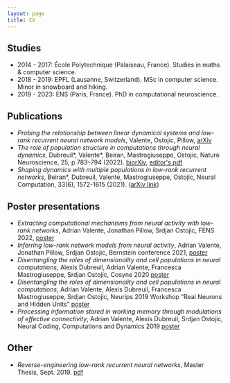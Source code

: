```yaml
---
layout: page
title: CV
---
```


## Studies
- 2014 - 2017: École Polytechnique (Palaiseau, France). Studies in maths & computer science.
- 2018 - 2019: EPFL (Lausanne, Switzerland). MSc in computer science. Minor in snowboard and hiking.
- 2019 - 2023: ENS (Paris, France). PhD in computational neuroscience.

## Publications
- *Probing the relationship between linear dynamical systems and low-rank recurrent neural network models*, Valente, Ostojic, Pillow, [arXiv](https://arxiv.org/abs/2110.09804)
- *The role of population structure in computations through neural dynamics*, Dubreuil\*, Valente\*, Beiran, Mastrogiuseppe, Ostojic, Nature Neuroscience, 25, p.783–794 (2022).  [biorXiv](https://www.biorxiv.org/content/10.1101/2020.07.03.185942v1), [editor's pdf](https://rdcu.be/cO4ru)
- *Shaping dynamics with multiple populations in low-rank recurrent networks*, Beiran\*, Dubreuil, Valente, Mastrogiuseppe, Ostojic, Neural Computation, 33(6), 1572-1615 (2021). ([arXiv link](https://arxiv.org/abs/2007.02062))

## Poster presentations
- *Extracting computational mechanisms from neural activity with low-rank networks*, Adrian Valente, Jonathan Pillow, Srdjan Ostojic, FENS 2022, [poster]({{site.url}}/assets/pdfs/poster_fens22.pdf)
- *Inferring low-rank network models from neural activity*, Adrian Valente, Jonathan Pillow, Srdjan Ostojic, Bernstein conference 2021, [poster]({{site.url}}/assets/pdfs/poster_bernstein21.pdf)
- *Disentangling the roles of dimensionality and cell populations in neural computations*, Alexis Dubreuil, Adrian Valente, Francesca Mastrogiuseppe, Srdjan Ostojic, Cosyne 2020 [poster]({{site.url}}/assets/pdfs/poster_cosyne20.pdf)
- *Disentangling the roles of dimensionality and cell populations in neural computations*, Adrian Valente, Alexis Dubreuil, Francesca Mastrogiuseppe, Srdjan Ostojic, Neurips 2019 Workshop “Real Neurons and Hidden Units” [poster]({{site.url}}/assets/pdfs/poster_neurips19.pdf)
- *Processing information stored in working memory through modulations of effective connectivity*, Adrian Valente, Alexis Dubreuil, Srdjan Ostojic, Neural Coding, Computations and Dynamics 2019 [poster]({{site.url}}/assets/pdfs/poster_nccd19.pdf)


## Other
- *Reverse-engineering low-rank recurrent neural networks*, Master Thesis, Sept. 2019. [pdf]({{site.url}}/assets/pdfs/report.pdf)
